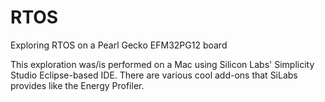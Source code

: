 # RTOS
Exploring RTOS on a Pearl Gecko EFM32PG12 board

This exploration was/is performed on a Mac using Silicon Labs' Simplicity Studio Eclipse-based IDE. There are various cool add-ons that SiLabs provides like the Energy Profiler.
